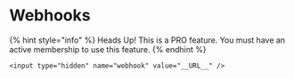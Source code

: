# Webhooks

{% hint style="info" %}
Heads Up! This is a PRO feature. You must have an active membership to use this feature.
{% endhint %}

```markup
<input type="hidden" name="webhook" value="__URL__" />
```

